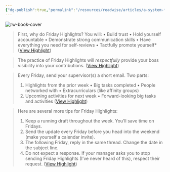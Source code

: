 ```yaml
---
{"dg-publish":true,"permalink":"/resources/readwise/articles/a-system-for-managing-up-friday-highlights/","tags":["articles","til"]}
---
```


![rw-book-cover](https://readwise-assets.s3.amazonaws.com/static/images/article3.5c705a01b476.png)

> First, why do Friday Highlights?
> You will:
> • Build trust
> • Hold yourself accountable
> • Demonstrate strong communication skills
> • Have everything you need for self-reviews
> • Tactfully promote yourself* ([View Highlight](https://read.readwise.io/read/01hhytjycwfkbp6y23j25vmp4y))

> The practice of Friday Highlights will *respectfully* provide your boss visibility into your contributions. ([View Highlight](https://read.readwise.io/read/01hhytk2ajfycr1z51mdr5xxe9))

> Every Friday, send your supervisor(s) a short email.
> Two parts:
> 1) Highlights from the prior week
> • Big tasks completed
> • People networked with
> • Extracurriculars (like affinity groups)
> 2) Upcoming activities for next week
> • Forward-looking big tasks and activities ([View Highlight](https://read.readwise.io/read/01hhytkbxwpj2cgz4835gezcf8))

> Here are several more tips for Friday Highlights:
> 1. Keep a running draft throughout the week. You’ll save time on Fridays.
> 2. Send the update every Friday before you head into the weekend (make yourself a calendar invite).
> 3. The following Friday, reply in the same thread. Change the date in the subject line.
> 4. Do not expect a response. If your manager asks you to stop sending Friday Highlights (I’ve never heard of this), respect their request. ([View Highlight](https://read.readwise.io/read/01hhytr37fn2gvxpxs953qyena))

